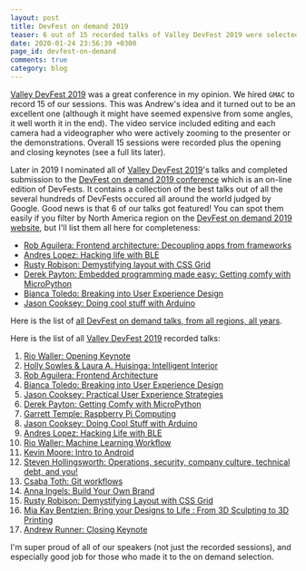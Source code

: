 ```yaml
---
layout: post
title: DevFest on demand 2019
teaser: 6 out of 15 recorded talks of Valley DevFest 2019 were selected into Google's 2019 edition of DevFest on demand
date: 2020-01-24 23:56:39 +0300
page_id: devfest-on-demand
comments: true
category: blog
---
```

[Valley DevFest 2019](https://valleydevfest.com/sessions) was a great conference in my opinion. We hired `GMAC` to record 15 of our sessions. This was Andrew's idea and it turned out to be an excellent one (although it might have seemed expensive from some angles, it well worth it in the end). The video service included editing and each camera had a videographer who were actively zooming to the presenter or the demonstrations. Overall 15 sessions were recorded plus the opening and closing keynotes (see a full lits later).

Later in 2019 I nominated all of [Valley DevFest 2019](https://valleydevfest.com/sessions)'s talks and completed submission to the [DevFest on demand 2019 conference](https://devfest.withgoogle.com/ondemand) which is an on-line edition of DevFests. It contains a collection of the best talks out of all the several hundreds of DevFests occured all around the world judged by Google. Good news is that 6 of our talks got featured! You can spot them easily if you filter by North America region on the [DevFest on demand 2019 website](https://devfest.withgoogle.com/ondemand), but I'll list them all here for completeness:

* [Rob Aguilera: Frontend architecture: Decoupling apps from frameworks](https://devfest.withgoogle.com/events/frontendarchitecture)
* [Andres Lopez: Hacking life with BLE](https://devfest.withgoogle.com/events/hackinglife-ble)
* [Rusty Robison: Demystifying layout with CSS Grid](https://devfest.withgoogle.com/events/cssmodule-flexiblelayout)
* [Derek Payton: Embedded programming made easy: Getting comfy with MicroPython](https://devfest.withgoogle.com/events/micropython)
* [Bianca Toledo: Breaking into User Experience Design](https://devfest.withgoogle.com/events/breaking-into-uxdesign)
* [Jason Cooksey: Doing cool stuff with Arduino](https://devfest.withgoogle.com/events/arduino)

Here is the list of [all DevFest on demand talks, from all regions, all years](https://www.youtube.com/playlist?list=PL1blf2lcaPMRmfg8wdQ_XFHmNuBObiPTL).

Here is the list of all [Valley DevFest 2019](https://valleydevfest.com/sessions) recorded talks:

1. [Rio Waller: Opening Keynote](https://www.youtube.com/watch?v=w11FUS7RytY&list=PLfLYzWZuIvXIgmR6oCaYYA-Ez8agOrHXw&index=1)
2. [Holly Sowles & Laura A. Huisinga: Intelligent Interior](https://www.youtube.com/watch?v=HzyBv2QnMp8&list=PLfLYzWZuIvXIgmR6oCaYYA-Ez8agOrHXw&index=2)
3. [Rob Aguilera: Frontend Architecture](https://www.youtube.com/watch?v=iOJa8yLT-bY&list=PLfLYzWZuIvXIgmR6oCaYYA-Ez8agOrHXw&index=3)
4. [Bianca Toledo: Breaking into User Experience Design](https://www.youtube.com/watch?v=ufddWj-4cJw&list=PLfLYzWZuIvXIgmR6oCaYYA-Ez8agOrHXw&index=4)
5. [Jason Cooksey: Practical User Experience Strategies](https://www.youtube.com/watch?v=rEypFr3Zp_E&list=PLfLYzWZuIvXIgmR6oCaYYA-Ez8agOrHXw&index=5)
6. [Derek Payton: Getting Comfy with MicroPython](https://www.youtube.com/watch?v=_G0vdJreW9U&list=PLfLYzWZuIvXIgmR6oCaYYA-Ez8agOrHXw&index=6)
7. [Garrett Temple: Raspberry Pi Computing](https://www.youtube.com/watch?v=l-Ue6Cnl3D0&list=PLfLYzWZuIvXIgmR6oCaYYA-Ez8agOrHXw&index=7)
8. [Jason Cooksey: Doing Cool Stuff with Arduino](https://www.youtube.com/watch?v=m3_CM14OkEk&list=PLfLYzWZuIvXIgmR6oCaYYA-Ez8agOrHXw&index=8)
9. [Andres Lopez: Hacking Life with BLE](https://www.youtube.com/watch?v=wUieIq1CLSA&list=PLfLYzWZuIvXIgmR6oCaYYA-Ez8agOrHXw&index=9)
10. [Rio Waller: Machine Learning Workflow](https://www.youtube.com/watch?v=_8JNPDKvgLM&list=PLfLYzWZuIvXIgmR6oCaYYA-Ez8agOrHXw&index=10)
11. [Kevin Moore: Intro to Android](https://www.youtube.com/watch?v=xMeHZnLgazU&list=PLfLYzWZuIvXIgmR6oCaYYA-Ez8agOrHXw&index=11)
12. [Steven Hollingsworth: Operations, security, company culture, technical debt, and you!](https://www.youtube.com/watch?v=Y1w93Gk9ouk&list=PLfLYzWZuIvXIgmR6oCaYYA-Ez8agOrHXw&index=12)
13. [Csaba Toth: Git workflows](https://www.youtube.com/watch?v=l58oiQ6b9e8&list=PLfLYzWZuIvXIgmR6oCaYYA-Ez8agOrHXw&index=13)
14. [Anna Ingels: Build Your Own Brand](https://www.youtube.com/watch?v=uv2eoExCdv8&list=PLfLYzWZuIvXIgmR6oCaYYA-Ez8agOrHXw&index=14)
15. [Rusty Robison: Demystifying Layout with CSS Grid](https://www.youtube.com/watch?v=Wo4AdhAzkfo&list=PLfLYzWZuIvXIgmR6oCaYYA-Ez8agOrHXw&index=15)
16. [Mia Kay Bentzien: Bring your Designs to Life : From 3D Sculpting to 3D Printing](https://www.youtube.com/watch?v=Lg-nL8OlFac&list=PLfLYzWZuIvXIgmR6oCaYYA-Ez8agOrHXw&index=16)
17. [Andrew Runner: Closing Keynote](https://www.youtube.com/watch?v=nsnoI2brsz4&list=PLfLYzWZuIvXIgmR6oCaYYA-Ez8agOrHXw&index=17)

I'm super proud of all of our speakers (not just the recorded sessions), and especially good job for those who made it to the on demand selection.
